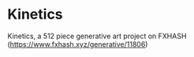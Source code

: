 # Kinetics
Kinetics, a 512 piece generative art project on FXHASH (https://www.fxhash.xyz/generative/11806)
